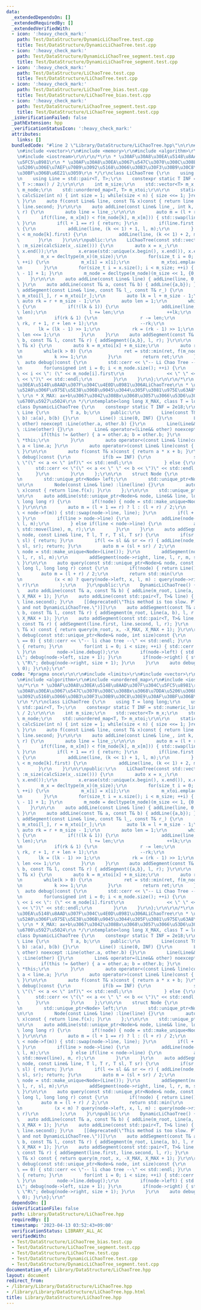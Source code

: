 ```yaml
---
data:
  _extendedDependsOn: []
  _extendedRequiredBy: []
  _extendedVerifiedWith:
  - icon: ':heavy_check_mark:'
    path: Test/DataStructure/DynamicLiChaoTree.test.cpp
    title: Test/DataStructure/DynamicLiChaoTree.test.cpp
  - icon: ':heavy_check_mark:'
    path: Test/DataStructure/DynamicLiChaoTree_segment.test.cpp
    title: Test/DataStructure/DynamicLiChaoTree_segment.test.cpp
  - icon: ':heavy_check_mark:'
    path: Test/DataStructure/LiChaoTree.test.cpp
    title: Test/DataStructure/LiChaoTree.test.cpp
  - icon: ':heavy_check_mark:'
    path: Test/DataStructure/LiChaoTree_bias.test.cpp
    title: Test/DataStructure/LiChaoTree_bias.test.cpp
  - icon: ':heavy_check_mark:'
    path: Test/DataStructure/LiChaoTree_segment.test.cpp
    title: Test/DataStructure/LiChaoTree_segment.test.cpp
  _isVerificationFailed: false
  _pathExtension: hpp
  _verificationStatusIcon: ':heavy_check_mark:'
  attributes:
    links: []
  bundledCode: "#line 2 \"Library/DataStructure/LiChaoTree.hpp\"\n\r\n#include <limits>\r\
    \n#include <vector>\r\n#include <memory>\r\n#include <algorithm>\r\n#include <unordered_map>\r\
    \n#include <iostream>\r\n\r\n/*\r\n * \u30AF\u30A8\u30EA\u5148\u8AAD\u307F\u304C\
    \u5FC5\u8981\r\n * \u30AF\u30A8\u30EA\u3067\u547C\u3070\u308C\u308Bx\u3068\u7DDA\
    \u5206\u306E\u7AEF\u70B9\u3092\u5168\u3066\u30B3\u30F3\u30B9\u30C8\u30E9\u30AF\
    \u30BF\u306B\u6E21\u3059\r\n */\r\nclass LiChaoTree {\r\n    using T = long long;\r\
    \n    using Line = std::pair<T, T>;\r\n    constexpr static T INF = std::numeric_limits<\
    \ T >::max() / 2;\r\n\r\n    int m_size;\r\n    std::vector<T> m_x;\r\n    std::vector<Line>\
    \ m_node;\r\n    std::unordered_map<T, T> m_xtoi;\r\n\r\n    static inline int\
    \ calcSize(int n) { int size = 1; while(size < n) { size <<= 1; }return size;\
    \ }\r\n    auto f(const Line& line, const T& x)const { return line.first * x +\
    \ line.second; }\r\n\r\n    auto addLine(const Line& line_, int k, int l, int\
    \ r) {\r\n        auto line = line_;\r\n\r\n        auto m = (l + r) / 2;\r\n\
    \        if(f(line, m_x[m]) < f(m_node[k], m_x[m])) { std::swap(line, m_node[k]);\
    \ }\r\n        if(l + 1 == r) { return; }\r\n        if(line.first > m_node[k].first)\
    \ {\r\n            addLine(line, (k << 1) + 1, l, m);\r\n        } else if(line.first\
    \ < m_node[k].first) {\r\n            addLine(line, (k << 1) + 2, m, r);\r\n \
    \       }\r\n    }\r\n\r\npublic:\r\n    LiChaoTree(const std::vector<T>& x_)\
    \ :m_size(calcSize(x_.size())) {\r\n        auto x = x_;\r\n        std::sort(x.begin(),\
    \ x.end());\r\n        x.erase(std::unique(x.begin(), x.end()), x.end());\r\n\
    \        m_x = decltype(m_x)(m_size);\r\n        for(size_t i = 0; i < x.size();\
    \ ++i) {\r\n            m_x[i] = x[i];\r\n            m_xtoi.emplace(x[i], i);\r\
    \n        }\r\n        for(size_t i = x.size(); i < m_size; ++i) { m_x[i] = m_x[i\
    \ - 1] + 1; }\r\n        m_node = decltype(m_node)(m_size << 1, {0,INF});\r\n\
    \    }\r\n\r\n    auto addLine(const Line& line) { addLine(line, 0, 0, m_size);\
    \ }\r\n    auto addLine(const T& a, const T& b) { addLine({a,b}); }\r\n    auto\
    \ addSegment(const Line& line, const T& l_, const T& r_) {\r\n        auto l =\
    \ m_xtoi[l_], r = m_xtoi[r_];\r\n        auto lk = l + m_size - 1;\r\n       \
    \ auto rk = r + m_size - 1;\r\n        auto len = 1;\r\n        while(lk <= rk)\
    \ {\r\n            if(!(lk & 1)) {\r\n                addLine(line, lk, l, l +\
    \ len);\r\n                l += len;\r\n                ++lk;\r\n            }\r\
    \n            if(rk & 1) {\r\n                r -= len;\r\n                addLine(line,\
    \ rk, r + 1, r + len + 1);\r\n                --rk;\r\n            }\r\n     \
    \       lk = (lk - 1) >> 1;\r\n            rk = (rk - 1) >> 1;\r\n           \
    \ len <<= 1;\r\n        }\r\n    }\r\n    auto addSegment(const T& a, const T&\
    \ b, const T& l, const T& r) { addSegment({a,b}, l, r); }\r\n\r\n    auto query(const\
    \ T& x) {\r\n        auto k = m_xtoi[x] + m_size;\r\n        auto ret = INF;\r\
    \n        while(k > 0) {\r\n            ret = std::min(ret, f(m_node[k - 1], x));\r\
    \n            k >>= 1;\r\n        }\r\n        return ret;\r\n    }\r\n\r\n  \
    \  auto debug()const {\r\n        std::cerr << \"-- Li Chao Tree --\" << std::endl;\r\
    \n        for(unsigned int i = 0; i < m_node.size(); ++i) {\r\n            std::cerr\
    \ << i << \": (\" << m_node[i].first\r\n                << \" \" << m_node[i].second\
    \ << \")\" << std::endl;\r\n        }\r\n    }\r\n};\r\n\r\n/*\r\n * \u30AF\u30A8\
    \u30EA\u5148\u8AAD\u307F\u304C\u4E0D\u8981\u306ALiChaoTree\r\n * \u7DDA\u5206\u8FFD\
    \u52A0\u306F\u975E\u5E38\u306B\u9045\u3044\u305F\u3081\u975E\u63A8\u5968\r\n *\
    \ \r\n * X_MAX: ax+b\u3067\u3042\u308Bx\u3068\u3057\u3066\u53D6\u308A\u3046\u308B\
    \u6700\u5927\u5024\r\n */\r\ntemplate<long long X_MAX, class T = long long>\r\n\
    class DynamicLiChaoTree {\r\n    constexpr static T INF = 2e18;\r\n\r\n    class\
    \ Line {\r\n        T a, b;\r\n    public:\r\n        Line(const T& a, const T&\
    \ b) :a(a), b(b) {}\r\n        Line() :Line(0, INF) {}\r\n        Line(const Line&\
    \ other) noexcept :Line(other.a, other.b) {}\r\n        Line(Line&& other) noexcept\
    \ :Line(other) {}\r\n        Line& operator=(Line&& other) noexcept {\r\n    \
    \        if(this != &other) { a = other.a; b = other.b; }\r\n            return\
    \ *this;\r\n        }\r\n        auto operator<(const Line& line)const { return\
    \ a < line.a; }\r\n        auto operator>(const Line& line)const { return line.operator<(*this);\
    \ }\r\n\r\n        auto f(const T& x)const { return a * x + b; }\r\n        auto\
    \ debug()const {\r\n            if(b == INF) {\r\n                std::cerr <<\
    \ \"(\" << a << \" inf)\" << std::endl;\r\n            } else {\r\n          \
    \      std::cerr << \"(\" << a << \" \" << b << \")\" << std::endl;\r\n      \
    \      }\r\n        }\r\n    };\r\n\r\n    struct Node {\r\n        Line line;\r\
    \n        std::unique_ptr<Node> left;\r\n        std::unique_ptr<Node> right;\r\
    \n\r\n        Node(const Line& line) :line(line) {}\r\n        auto f(const T&\
    \ x)const { return line.f(x); }\r\n    };\r\n\r\n    std::unique_ptr<Node> m_root;\r\
    \n\r\n    auto addLine(std::unique_ptr<Node>& node, Line&& line, long long l,\
    \ long long r) {\r\n        if(!node) { node = std::make_unique<Node>(line); return;\
    \ }\r\n\r\n        auto m = (l + 1 == r) ? l : (l + r) / 2;\r\n        if(line.f(m)\
    \ < node->f(m)) { std::swap(node->line, line); }\r\n        if(l + 1 == r) { return;\
    \ }\r\n        if(line > node->line) {\r\n            addLine(node->left, std::move(line),\
    \ l, m);\r\n        } else if(line < node->line) {\r\n            addLine(node->right,\
    \ std::move(line), m, r);\r\n        }\r\n    }\r\n    auto addSegment(std::unique_ptr<Node>&\
    \ node, const Line& line, T l, T r, T sl, T sr) {\r\n        if(sr <= l || r <=\
    \ sl) { return; }\r\n        if(l <= sl && sr <= r) { addLine(node, Line(line),\
    \ sl, sr); return; }\r\n        auto m = (sl + sr) / 2;\r\n        if(!node) {\
    \ node = std::make_unique<Node>(Line()); }\r\n        addSegment(node->left, line,\
    \ l, r, sl, m);\r\n        addSegment(node->right, line, l, r, m, sr);\r\n   \
    \ }\r\n\r\n    auto query(const std::unique_ptr<Node>& node, const T& x, long\
    \ long l, long long r) const {\r\n        if(!node) { return Line().f(x); }\r\n\
    \        auto m = (l + r) / 2;\r\n        return std::min(\r\n            node->f(x),\r\
    \n            (x < m) ? query(node->left, x, l, m) : query(node->right, x, m,\
    \ r)\r\n        );\r\n    }\r\npublic:\r\n    DynamicLiChaoTree() {}\r\n\r\n \
    \   auto addLine(const T& a, const T& b) { addLine(m_root, Line(a, b), -X_MAX,\
    \ X_MAX + 1); }\r\n    auto addLine(const std::pair<T, T>& line) { addLine(line.first,\
    \ line.second); }\r\n    [[deprecated(\"This method is too slow. Please use LiChaoTree\
    \ and not DynamicLiChaoTree.\")]]\r\n    auto addSegment(const T& a, const T&\
    \ b, const T& l, const T& r) { addSegment(m_root, Line(a, b), l, r + 1, -X_MAX,\
    \ X_MAX + 1); }\r\n    auto addSegment(const std::pair<T, T>& line, const T& l,\
    \ const T& r) { addSegment(line.first, line.second, l, r); }\r\n    auto query(const\
    \ T& x) const { return query(m_root, x, -X_MAX, X_MAX + 1); }\r\n\r\n    auto\
    \ debug(const std::unique_ptr<Node>& node, int size)const {\r\n        if(size\
    \ == 0) { std::cerr << \"-- li chao tree --\" << std::endl; }\r\n        if(!node)\
    \ { return; }\r\n        for(int i = 0; i < size; ++i) { std::cerr << \"- \";\
    \ }\r\n        node->line.debug();\r\n        if(node->left) { std::cout << \"\
    L\"; debug(node->left, size + 1); }\r\n        if(node->right) { std::cout <<\
    \ \"R\"; debug(node->right, size + 1); }\r\n    }\r\n    auto debug()const { debug(m_root,\
    \ 0); }\r\n};\r\n"
  code: "#pragma once\r\n\r\n#include <limits>\r\n#include <vector>\r\n#include <memory>\r\
    \n#include <algorithm>\r\n#include <unordered_map>\r\n#include <iostream>\r\n\r\
    \n/*\r\n * \u30AF\u30A8\u30EA\u5148\u8AAD\u307F\u304C\u5FC5\u8981\r\n * \u30AF\
    \u30A8\u30EA\u3067\u547C\u3070\u308C\u308Bx\u3068\u7DDA\u5206\u306E\u7AEF\u70B9\
    \u3092\u5168\u3066\u30B3\u30F3\u30B9\u30C8\u30E9\u30AF\u30BF\u306B\u6E21\u3059\
    \r\n */\r\nclass LiChaoTree {\r\n    using T = long long;\r\n    using Line =\
    \ std::pair<T, T>;\r\n    constexpr static T INF = std::numeric_limits< T >::max()\
    \ / 2;\r\n\r\n    int m_size;\r\n    std::vector<T> m_x;\r\n    std::vector<Line>\
    \ m_node;\r\n    std::unordered_map<T, T> m_xtoi;\r\n\r\n    static inline int\
    \ calcSize(int n) { int size = 1; while(size < n) { size <<= 1; }return size;\
    \ }\r\n    auto f(const Line& line, const T& x)const { return line.first * x +\
    \ line.second; }\r\n\r\n    auto addLine(const Line& line_, int k, int l, int\
    \ r) {\r\n        auto line = line_;\r\n\r\n        auto m = (l + r) / 2;\r\n\
    \        if(f(line, m_x[m]) < f(m_node[k], m_x[m])) { std::swap(line, m_node[k]);\
    \ }\r\n        if(l + 1 == r) { return; }\r\n        if(line.first > m_node[k].first)\
    \ {\r\n            addLine(line, (k << 1) + 1, l, m);\r\n        } else if(line.first\
    \ < m_node[k].first) {\r\n            addLine(line, (k << 1) + 2, m, r);\r\n \
    \       }\r\n    }\r\n\r\npublic:\r\n    LiChaoTree(const std::vector<T>& x_)\
    \ :m_size(calcSize(x_.size())) {\r\n        auto x = x_;\r\n        std::sort(x.begin(),\
    \ x.end());\r\n        x.erase(std::unique(x.begin(), x.end()), x.end());\r\n\
    \        m_x = decltype(m_x)(m_size);\r\n        for(size_t i = 0; i < x.size();\
    \ ++i) {\r\n            m_x[i] = x[i];\r\n            m_xtoi.emplace(x[i], i);\r\
    \n        }\r\n        for(size_t i = x.size(); i < m_size; ++i) { m_x[i] = m_x[i\
    \ - 1] + 1; }\r\n        m_node = decltype(m_node)(m_size << 1, {0,INF});\r\n\
    \    }\r\n\r\n    auto addLine(const Line& line) { addLine(line, 0, 0, m_size);\
    \ }\r\n    auto addLine(const T& a, const T& b) { addLine({a,b}); }\r\n    auto\
    \ addSegment(const Line& line, const T& l_, const T& r_) {\r\n        auto l =\
    \ m_xtoi[l_], r = m_xtoi[r_];\r\n        auto lk = l + m_size - 1;\r\n       \
    \ auto rk = r + m_size - 1;\r\n        auto len = 1;\r\n        while(lk <= rk)\
    \ {\r\n            if(!(lk & 1)) {\r\n                addLine(line, lk, l, l +\
    \ len);\r\n                l += len;\r\n                ++lk;\r\n            }\r\
    \n            if(rk & 1) {\r\n                r -= len;\r\n                addLine(line,\
    \ rk, r + 1, r + len + 1);\r\n                --rk;\r\n            }\r\n     \
    \       lk = (lk - 1) >> 1;\r\n            rk = (rk - 1) >> 1;\r\n           \
    \ len <<= 1;\r\n        }\r\n    }\r\n    auto addSegment(const T& a, const T&\
    \ b, const T& l, const T& r) { addSegment({a,b}, l, r); }\r\n\r\n    auto query(const\
    \ T& x) {\r\n        auto k = m_xtoi[x] + m_size;\r\n        auto ret = INF;\r\
    \n        while(k > 0) {\r\n            ret = std::min(ret, f(m_node[k - 1], x));\r\
    \n            k >>= 1;\r\n        }\r\n        return ret;\r\n    }\r\n\r\n  \
    \  auto debug()const {\r\n        std::cerr << \"-- Li Chao Tree --\" << std::endl;\r\
    \n        for(unsigned int i = 0; i < m_node.size(); ++i) {\r\n            std::cerr\
    \ << i << \": (\" << m_node[i].first\r\n                << \" \" << m_node[i].second\
    \ << \")\" << std::endl;\r\n        }\r\n    }\r\n};\r\n\r\n/*\r\n * \u30AF\u30A8\
    \u30EA\u5148\u8AAD\u307F\u304C\u4E0D\u8981\u306ALiChaoTree\r\n * \u7DDA\u5206\u8FFD\
    \u52A0\u306F\u975E\u5E38\u306B\u9045\u3044\u305F\u3081\u975E\u63A8\u5968\r\n *\
    \ \r\n * X_MAX: ax+b\u3067\u3042\u308Bx\u3068\u3057\u3066\u53D6\u308A\u3046\u308B\
    \u6700\u5927\u5024\r\n */\r\ntemplate<long long X_MAX, class T = long long>\r\n\
    class DynamicLiChaoTree {\r\n    constexpr static T INF = 2e18;\r\n\r\n    class\
    \ Line {\r\n        T a, b;\r\n    public:\r\n        Line(const T& a, const T&\
    \ b) :a(a), b(b) {}\r\n        Line() :Line(0, INF) {}\r\n        Line(const Line&\
    \ other) noexcept :Line(other.a, other.b) {}\r\n        Line(Line&& other) noexcept\
    \ :Line(other) {}\r\n        Line& operator=(Line&& other) noexcept {\r\n    \
    \        if(this != &other) { a = other.a; b = other.b; }\r\n            return\
    \ *this;\r\n        }\r\n        auto operator<(const Line& line)const { return\
    \ a < line.a; }\r\n        auto operator>(const Line& line)const { return line.operator<(*this);\
    \ }\r\n\r\n        auto f(const T& x)const { return a * x + b; }\r\n        auto\
    \ debug()const {\r\n            if(b == INF) {\r\n                std::cerr <<\
    \ \"(\" << a << \" inf)\" << std::endl;\r\n            } else {\r\n          \
    \      std::cerr << \"(\" << a << \" \" << b << \")\" << std::endl;\r\n      \
    \      }\r\n        }\r\n    };\r\n\r\n    struct Node {\r\n        Line line;\r\
    \n        std::unique_ptr<Node> left;\r\n        std::unique_ptr<Node> right;\r\
    \n\r\n        Node(const Line& line) :line(line) {}\r\n        auto f(const T&\
    \ x)const { return line.f(x); }\r\n    };\r\n\r\n    std::unique_ptr<Node> m_root;\r\
    \n\r\n    auto addLine(std::unique_ptr<Node>& node, Line&& line, long long l,\
    \ long long r) {\r\n        if(!node) { node = std::make_unique<Node>(line); return;\
    \ }\r\n\r\n        auto m = (l + 1 == r) ? l : (l + r) / 2;\r\n        if(line.f(m)\
    \ < node->f(m)) { std::swap(node->line, line); }\r\n        if(l + 1 == r) { return;\
    \ }\r\n        if(line > node->line) {\r\n            addLine(node->left, std::move(line),\
    \ l, m);\r\n        } else if(line < node->line) {\r\n            addLine(node->right,\
    \ std::move(line), m, r);\r\n        }\r\n    }\r\n    auto addSegment(std::unique_ptr<Node>&\
    \ node, const Line& line, T l, T r, T sl, T sr) {\r\n        if(sr <= l || r <=\
    \ sl) { return; }\r\n        if(l <= sl && sr <= r) { addLine(node, Line(line),\
    \ sl, sr); return; }\r\n        auto m = (sl + sr) / 2;\r\n        if(!node) {\
    \ node = std::make_unique<Node>(Line()); }\r\n        addSegment(node->left, line,\
    \ l, r, sl, m);\r\n        addSegment(node->right, line, l, r, m, sr);\r\n   \
    \ }\r\n\r\n    auto query(const std::unique_ptr<Node>& node, const T& x, long\
    \ long l, long long r) const {\r\n        if(!node) { return Line().f(x); }\r\n\
    \        auto m = (l + r) / 2;\r\n        return std::min(\r\n            node->f(x),\r\
    \n            (x < m) ? query(node->left, x, l, m) : query(node->right, x, m,\
    \ r)\r\n        );\r\n    }\r\npublic:\r\n    DynamicLiChaoTree() {}\r\n\r\n \
    \   auto addLine(const T& a, const T& b) { addLine(m_root, Line(a, b), -X_MAX,\
    \ X_MAX + 1); }\r\n    auto addLine(const std::pair<T, T>& line) { addLine(line.first,\
    \ line.second); }\r\n    [[deprecated(\"This method is too slow. Please use LiChaoTree\
    \ and not DynamicLiChaoTree.\")]]\r\n    auto addSegment(const T& a, const T&\
    \ b, const T& l, const T& r) { addSegment(m_root, Line(a, b), l, r + 1, -X_MAX,\
    \ X_MAX + 1); }\r\n    auto addSegment(const std::pair<T, T>& line, const T& l,\
    \ const T& r) { addSegment(line.first, line.second, l, r); }\r\n    auto query(const\
    \ T& x) const { return query(m_root, x, -X_MAX, X_MAX + 1); }\r\n\r\n    auto\
    \ debug(const std::unique_ptr<Node>& node, int size)const {\r\n        if(size\
    \ == 0) { std::cerr << \"-- li chao tree --\" << std::endl; }\r\n        if(!node)\
    \ { return; }\r\n        for(int i = 0; i < size; ++i) { std::cerr << \"- \";\
    \ }\r\n        node->line.debug();\r\n        if(node->left) { std::cout << \"\
    L\"; debug(node->left, size + 1); }\r\n        if(node->right) { std::cout <<\
    \ \"R\"; debug(node->right, size + 1); }\r\n    }\r\n    auto debug()const { debug(m_root,\
    \ 0); }\r\n};\r\n"
  dependsOn: []
  isVerificationFile: false
  path: Library/DataStructure/LiChaoTree.hpp
  requiredBy: []
  timestamp: '2023-04-13 03:52:43+09:00'
  verificationStatus: LIBRARY_ALL_AC
  verifiedWith:
  - Test/DataStructure/LiChaoTree_bias.test.cpp
  - Test/DataStructure/LiChaoTree_segment.test.cpp
  - Test/DataStructure/LiChaoTree.test.cpp
  - Test/DataStructure/DynamicLiChaoTree.test.cpp
  - Test/DataStructure/DynamicLiChaoTree_segment.test.cpp
documentation_of: Library/DataStructure/LiChaoTree.hpp
layout: document
redirect_from:
- /library/Library/DataStructure/LiChaoTree.hpp
- /library/Library/DataStructure/LiChaoTree.hpp.html
title: Library/DataStructure/LiChaoTree.hpp
---
```

